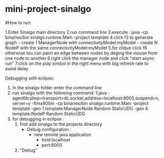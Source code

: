 # mini-project-sinalgo

#How to run:

1.Enter Sinalgo main directory
2.run command line
3.execute : java -cp binaries/bin sinalgo.runtime.Main -project template
4.click f3 to generate graph
	- create 1 ManagerNode with connectivityModel:myModel
	- create N NodeP with the same connectivityModel:myModel
5.for clique click f6 otherwise tou can paint an edge between nodes by deging the mouse from one node to another
6.right click the manager node and click "start async run"
7.click on the play simbol in the right menu with big refresh rate to avoid delay 


Debugging with eclipse:
1. In the sinalgo folder enter the command line
2. run sinalgo with the following command:
	1.java -agentlib:jdwp=transport=dt_socket,address=localhost:8000,suspend=n,server=y -Xmx800m -cp binaries/bin sinalgo.runtime.Main -project template -gen 1 template:ManagerNode Random StaticUDG -gen 4 template:NodeP Random StaticUDG
3. for debugging in eclipse :
	1. first add sinalgo to the projects directory
		* Debug configuration :
			* new remote java application
				* host:localhost
				* port:8000
	2. "Debug"





